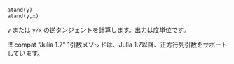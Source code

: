 ```
atand(y)
atand(y,x)
```

`y` または `y/x` の逆タンジェントを計算します。出力は度単位です。

!!! compat "Julia 1.7"
    1引数メソッドは、Julia 1.7以降、正方行列引数をサポートしています。

